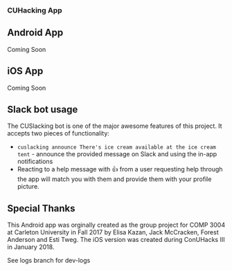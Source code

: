 ### CUHacking App

## Android App
Coming Soon

## iOS App
Coming Soon

## Slack bot usage

The CUSlacking bot is one of the major awesome features of this project. It
accepts two pieces of functionality:

- `cuslacking announce There's ice cream available at the ice cream tent` -
  announce the provided message on Slack and using the in-app notifications
- Reacting to a help message with 👍 from a user requesting help through the app will
  match you with them and provide them with your profile picture.
  

## Special Thanks
This Android app was orginally created as the group project for COMP 3004 at Carleton University in Fall 2017 by Elisa Kazan, Jack McCracken, Forest Anderson and Esti Tweg. The iOS version was created during ConUHacks III in January 2018.

See logs branch for dev-logs
